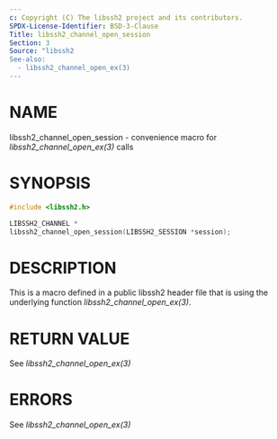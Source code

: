 ```yaml
---
c: Copyright (C) The libssh2 project and its contributors.
SPDX-License-Identifier: BSD-3-Clause
Title: libssh2_channel_open_session
Section: 3
Source: "libssh2
See-also:
  - libssh2_channel_open_ex(3)
---
```


# NAME

libssh2_channel_open_session - convenience macro for *libssh2_channel_open_ex(3)* calls

# SYNOPSIS

~~~c
#include <libssh2.h>

LIBSSH2_CHANNEL *
libssh2_channel_open_session(LIBSSH2_SESSION *session);
~~~

# DESCRIPTION

This is a macro defined in a public libssh2 header file that is using the
underlying function *libssh2_channel_open_ex(3)*.

# RETURN VALUE

See *libssh2_channel_open_ex(3)*

# ERRORS

See *libssh2_channel_open_ex(3)*
